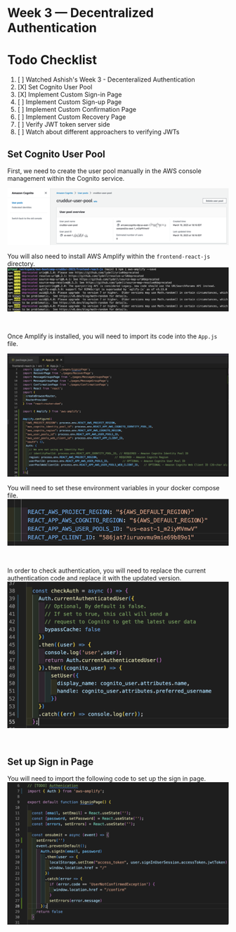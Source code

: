 # Week 3 — Decentralized Authentication

# Todo Checklist

1. [ ] Watched Ashish's Week 3 - Decenteralized Authentication
2. [X] Set Cognito User Pool
3. [X] Implement Custom Sign-in Page
4. [ ] Implement Custom Sign-up Page
5. [ ] Implement Custom Confirmation Page 
6. [ ] Implement Custom Recovery Page 
7. [ ] Verify JWT token server side
8. [ ] Watch about different approachers to verifying JWTs


## Set Cognito User Pool 

First, we need to create the user pool manually in the AWS console management within the Cognito service.

<img src= ./images/UserPool.png>


<br />


You will also need to install AWS Amplify within the `frontend-react-js` directory. 
<img src= ./images/AmpInst.png>


<br />

Once Amplify is installed, you will need to import its code into the `App.js` file.

<img src= ./images/ImportAmp.png>


<br />


You will need to set these environment variables in your docker compose file.
<img src= ./images/AmpDC.png>


<br />

In order to check authentication, you will need to replace the current authentication code and replace it with the updated version.
<img src= ./images/CheckAuth.png>

<br />

## Set up Sign in Page 

You will need to import the following code to set up the sign in page.
<img src= ./images/SignIn.png>







